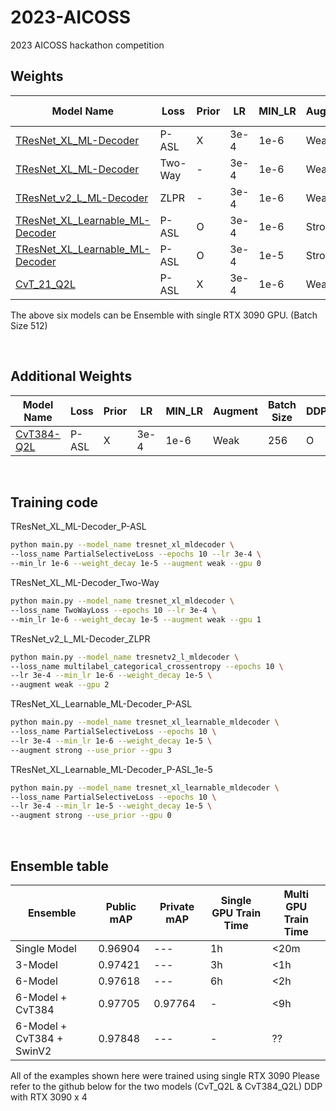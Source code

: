 # 2023-AICOSS
2023 AICOSS hackathon competition


## Weights

|Model Name|Loss|Prior|LR|MIN_LR|Augment|Batch Size|DDP|
|---|---|---|---|---|---|---|---|
|[TResNet_XL_ML-Decoder](https://drive.google.com/file/d/1-3vIOifnBwPmFoANO2-Z0fQ-EgKIOdS6/view?usp=sharing)|P-ASL|X|3e-4|1e-6|Weak|128|X|
|[TResNet_XL_ML-Decoder](https://drive.google.com/file/d/1-4IsvCrmixW7dFYqe3Oo6a9D5tHURNQa/view?usp=sharing)|Two-Way|-|3e-4|1e-6|Weak|128|X|
|[TResNet_v2_L_ML-Decoder](https://drive.google.com/file/d/1-IbW3bcqPh00QD5LYFqqPdtL-c-VD1Oo/view?usp=sharing)|ZLPR|-|3e-4|1e-6|Weak|128|X|
|[TResNet_XL_Learnable_ML-Decoder](https://drive.google.com/file/d/1-1-FHMt8EJYM_8eGgCqVR_jZV_oVCRQe/view?usp=sharing)|P-ASL|O|3e-4|1e-6|Strong|128|X|
|[TResNet_XL_Learnable_ML-Decoder](https://drive.google.com/file/d/1-3oIn3zzd6hHrPembaP6_g-ahQdWjiaf/view?usp=sharing)|P-ASL|O|3e-4|1e-5|Strong|128|X|
|[CvT_21_Q2L](https://drive.google.com/file/d/193JMT1IdexNFFJpiNfG-gxNDylTWA1BX/view?usp=sharing)|P-ASL|X|3e-4|1e-6|Weak|400|O|

The above six models can be Ensemble with single RTX 3090 GPU. (Batch Size 512)

<br/>

## Additional Weights

|Model Name|Loss|Prior|LR|MIN_LR|Augment|Batch Size|DDP|GradAccumulation|
|---|---|---|---|---|---|---|---|---|
|[CvT384-Q2L](https://drive.google.com/file/d/13k11HHn-4d59HMN4H-4VD1qGO9_6eqi2/view?usp=sharing)|P-ASL|X|3e-4|1e-6|Weak|256|O|8|

<br/>

## Training code

TResNet_XL_ML-Decoder_P-ASL
```bash
python main.py --model_name tresnet_xl_mldecoder \
--loss_name PartialSelectiveLoss --epochs 10 --lr 3e-4 \
--min_lr 1e-6 --weight_decay 1e-5 --augment weak --gpu 0
```

TResNet_XL_ML-Decoder_Two-Way
```bash
python main.py --model_name tresnet_xl_mldecoder \
--loss_name TwoWayLoss --epochs 10 --lr 3e-4 \
--min_lr 1e-6 --weight_decay 1e-5 --augment weak --gpu 1
```

TResNet_v2_L_ML-Decoder_ZLPR
```bash
python main.py --model_name tresnetv2_l_mldecoder \
--loss_name multilabel_categorical_crossentropy --epochs 10 \
--lr 3e-4 --min_lr 1e-6 --weight_decay 1e-5 \
--augment weak --gpu 2
```

TResNet_XL_Learnable_ML-Decoder_P-ASL
```bash
python main.py --model_name tresnet_xl_learnable_mldecoder \
--loss_name PartialSelectiveLoss --epochs 10 \
--lr 3e-4 --min_lr 1e-6 --weight_decay 1e-5 \
--augment strong --use_prior --gpu 3
```

TResNet_XL_Learnable_ML-Decoder_P-ASL_1e-5
```bash
python main.py --model_name tresnet_xl_learnable_mldecoder \
--loss_name PartialSelectiveLoss --epochs 10 \
--lr 3e-4 --min_lr 1e-5 --weight_decay 1e-5 \
--augment strong --use_prior --gpu 0
```

<br/>

## Ensemble table

|Ensemble|Public mAP|Private mAP|Single GPU Train Time|Multi GPU Train Time|
|---|---|---|---|---|
|Single Model|0.96904|---|1h|<20m|
|3-Model|0.97421|---|3h|<1h|
|6-Model|0.97618|---|6h|<2h|
|6-Model + CvT384|0.97705|0.97764|-|<9h|
|6-Model + CvT384 + SwinV2|0.97848|---|-|??|

All of the examples shown here were trained using single RTX 3090
Please refer to the github below for the two models (CvT_Q2L & CvT384_Q2L) 
DDP with RTX 3090 x 4